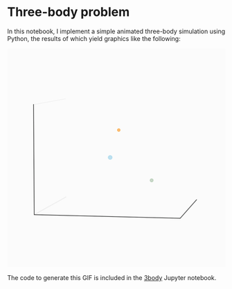 # Three-body problem

In this notebook, I implement a simple animated three-body simulation using Python, the results of which yield graphics like the following:

![Three-body simulation](3body_example.gif)

The code to generate this GIF is included in the [3body](3body.ipynb) Jupyter notebook.